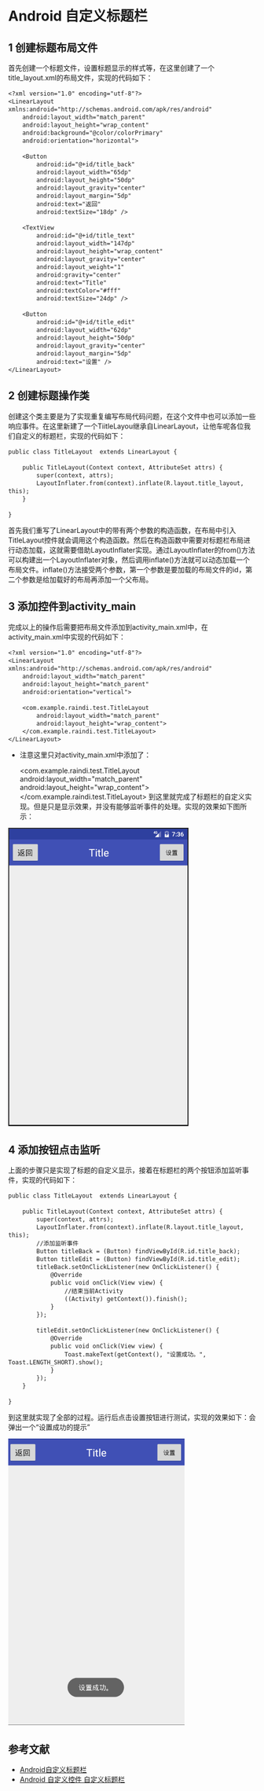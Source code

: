 # Android 自定义标题栏

## 1 创建标题布局文件

首先创建一个标题文件，设置标题显示的样式等，在这里创建了一个title_layout.xml的布局文件，实现的代码如下：

```
<?xml version="1.0" encoding="utf-8"?>
<LinearLayout xmlns:android="http://schemas.android.com/apk/res/android"
    android:layout_width="match_parent"
    android:layout_height="wrap_content"
    android:background="@color/colorPrimary"
    android:orientation="horizontal">

    <Button
        android:id="@+id/title_back"
        android:layout_width="65dp"
        android:layout_height="50dp"
        android:layout_gravity="center"
        android:layout_margin="5dp"
        android:text="返回"
        android:textSize="18dp" />

    <TextView
        android:id="@+id/title_text"
        android:layout_width="147dp"
        android:layout_height="wrap_content"
        android:layout_gravity="center"
        android:layout_weight="1"
        android:gravity="center"
        android:text="Title"
        android:textColor="#fff"
        android:textSize="24dp" />

    <Button
        android:id="@+id/title_edit"
        android:layout_width="62dp"
        android:layout_height="50dp"
        android:layout_gravity="center"
        android:layout_margin="5dp"
        android:text="设置" />
</LinearLayout>
```

## 2 创建标题操作类

创建这个类主要是为了实现重复编写布局代码问题，在这个文件中也可以添加一些响应事件。在这里新建了一个TiitleLayou继承自LinearLayout，让他车呢各位我们自定义的标题栏，实现的代码如下：

```
public class TitleLayout  extends LinearLayout {

    public TitleLayout(Context context, AttributeSet attrs) {
        super(context, attrs);
        LayoutInflater.from(context).inflate(R.layout.title_layout, this);
    }

}
```

 首先我们重写了LinearLayout中的带有两个参数的构造函数，在布局中引入TitleLayout控件就会调用这个构造函数。然后在构造函数中需要对标题栏布局进行动态加载，这就需要借助LayoutInflater实现。通过LayoutInflater的from()方法可以构建出一个LayoutInflater对象，然后调用inflate()方法就可以动态加载一个布局文件。inflate()方法接受两个参数，第一个参数是要加载的布局文件的id，第二个参数是给加载好的布局再添加一个父布局。

## 3 添加控件到activity_main

完成以上的操作后需要把布局文件添加到activity_main.xml中，在activity_main.xml中实现的代码如下：

```
<?xml version="1.0" encoding="utf-8"?>
<LinearLayout xmlns:android="http://schemas.android.com/apk/res/android"
    android:layout_width="match_parent"
    android:layout_height="match_parent"
    android:orientation="vertical">

    <com.example.raindi.test.TitleLayout
        android:layout_width="match_parent"
        android:layout_height="wrap_content">
    </com.example.raindi.test.TitleLayout>
</LinearLayout>
```

- 注意这里只对activity_main.xml中添加了：

    <com.example.raindi.test.TitleLayout
        android:layout_width="match_parent"
        android:layout_height="wrap_content">
    </com.example.raindi.test.TitleLayout>
到这里就完成了标题栏的自定义实现。但是只是显示效果，并没有能够监听事件的处理。实现的效果如下图所示：

![1536046622018](image\1536046622018.png)

## 4 添加按钮点击监听 

上面的步骤只是实现了标题的自定义显示，接着在标题栏的两个按钮添加监听事件，实现的代码如下：

```
public class TitleLayout  extends LinearLayout {

    public TitleLayout(Context context, AttributeSet attrs) {
        super(context, attrs);
        LayoutInflater.from(context).inflate(R.layout.title_layout, this);
        //添加监听事件
        Button titleBack = (Button) findViewById(R.id.title_back);
        Button titleEdit = (Button) findViewById(R.id.title_edit);
        titleBack.setOnClickListener(new OnClickListener() {
            @Override
            public void onClick(View view) {
                //结束当前Activity
                ((Activity) getContext()).finish();
            }
        });

        titleEdit.setOnClickListener(new OnClickListener() {
            @Override
            public void onClick(View view) {
                Toast.makeText(getContext(), "设置成功。", Toast.LENGTH_SHORT).show();
            }
        });
    }

}
```

到这里就实现了全部的过程。运行后点击设置按钮进行测试，实现的效果如下：会弹出一个“设置成功的提示”

![1536048088942](image\end.png)

## 参考文献

- [Android自定义标题栏](https://www.cnblogs.com/woider/p/5119088.html)
- [Android 自定义控件 自定义标题栏](https://blog.csdn.net/plain_maple/article/details/52651171)